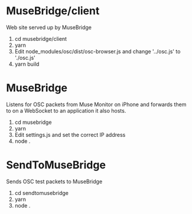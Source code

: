 # MuseBridge/client
Web site served up by MuseBridge

1. cd musebridge/client
2. yarn
3. Edit node_modules/osc/dist/osc-browser.js and change '../osc.js' to './osc.js'
4. yarn build

# MuseBridge
Listens for OSC packets from Muse Monitor on iPhone and forwards them to 
on a WebSocket to an application it also hosts.

1. cd musebridge
2. yarn
3. Edit settings.js and set the correct IP address
4. node .

# SendToMuseBridge
Sends OSC test packets to MuseBridge

1. cd sendtomusebridge
2. yarn
3. node .